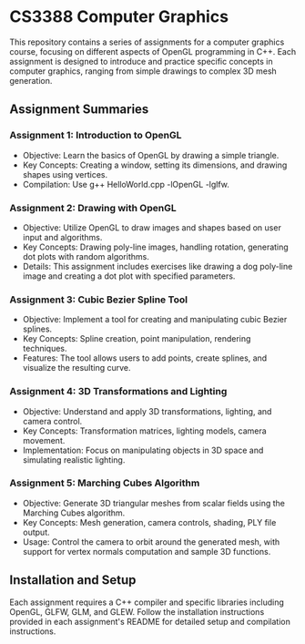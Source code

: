 # CS3388 Computer Graphics

This repository contains a series of assignments for a computer graphics course, focusing on different aspects of OpenGL programming in C++. Each assignment is designed to introduce and practice specific concepts in computer graphics, ranging from simple drawings to complex 3D mesh generation.

## Assignment Summaries

### Assignment 1: Introduction to OpenGL

- Objective: Learn the basics of OpenGL by drawing a simple triangle.
- Key Concepts: Creating a window, setting its dimensions, and drawing shapes using vertices.
- Compilation: Use g++ HelloWorld.cpp -lOpenGL -lglfw.
### Assignment 2: Drawing with OpenGL

- Objective: Utilize OpenGL to draw images and shapes based on user input and algorithms.
- Key Concepts: Drawing poly-line images, handling rotation, generating dot plots with random algorithms.
- Details: This assignment includes exercises like drawing a dog poly-line image and creating a dot plot with specified parameters.
### Assignment 3: Cubic Bezier Spline Tool

- Objective: Implement a tool for creating and manipulating cubic Bezier splines.
- Key Concepts: Spline creation, point manipulation, rendering techniques.
- Features: The tool allows users to add points, create splines, and visualize the resulting curve.
### Assignment 4: 3D Transformations and Lighting

- Objective: Understand and apply 3D transformations, lighting, and camera control.
- Key Concepts: Transformation matrices, lighting models, camera movement.
- Implementation: Focus on manipulating objects in 3D space and simulating realistic lighting.
### Assignment 5: Marching Cubes Algorithm

- Objective: Generate 3D triangular meshes from scalar fields using the Marching Cubes algorithm.
- Key Concepts: Mesh generation, camera controls, shading, PLY file output.
- Usage: Control the camera to orbit around the generated mesh, with support for vertex normals computation and sample 3D functions.
## Installation and Setup

Each assignment requires a C++ compiler and specific libraries including OpenGL, GLFW, GLM, and GLEW. Follow the installation instructions provided in each assignment's README for detailed setup and compilation instructions.

